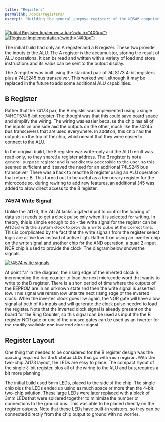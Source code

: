 ```yaml
---
title: "Registers"
permalink: /docs/registers/
excerpt: "Building the general purpose registers of the NQSAP computer"
---
```


[![Initial Register Implementation](../../assets/images/registers-1.jpg "early register build"){:width="400px"}](../../assets/images/registers-1.jpg) [![Register Implementation](../../assets/images/registers-2.jpg "A and B registers"){:width="400px"}](../../assets/images/registers-2.jpg)

The initial build had only an A register and a B register.  These two provide the inputs
to the ALU. The A register is the accumulator, storing the result of ALU operations.  It
can be read and written with a variety of load and store instructions and its value can be
sent to the output display.

The A register was built using the standard pair of 74LS173 4-bit registers plus a 74LS245
bus transceiver.  This worked well, although it may be replaced in the future to add some
additional ALU capabilities.

## B Register

Rather that the 74173 pair, the B register was implemented using a single 74HCT574 8-bit
register. The thought was that this could save board space and simplify the wiring.  The
wiring was easier because the chip has all of the inputs on one side and the outputs on
the other, much like the 74245 bus transceivers that are used everywhere.  In addition,
this chip had the outputs on the top of the chip, which meant that they were easier to
connect to the ALU.

In the original build, the B register was write-only and the ALU result was read-only, so
they shared a register address.  The B register is not a general-purpose register and is
not directly accessible to the user, so this seemed sufficient and it saved the need for
an additional 74LS245 bus transceiver.  There was a hack to read the B register using an
ALU operation that returns B.  This turned out to be useful as a temporary register for
the microcode so, during rewiring to add new features, an additional 245 was added to
allow direct access to the B register.

### 74574 Write Signal

Unlike the 74173, the 74574 lacks a gated input to control the loading of data so it needs
to get a clock pulse only when it is selected for writing.  In theory, this is simple
enough to do - the write signal for the register can be ANDed with the system clock to
provide a write pulse at the correct time.  This is complicated by the fact that the write
signals from the register select logic are active low instead of active high.  Rather than
using an inverter chip on the write signal and another chip for the AND operation, a quad
2-input NOR chip is used to provide the clock.  The diagram below shows the signals.

[![74574 write signals](../../assets/images/74574-write.png "74574 register write signals")](../../assets/images/74574-write.png)

At point "a" in the diagram, the rising edge of the inverted clock is incrementing the
ring counter to load the next microcode word that wants to write to the B register.  There
is a short period of time where the outputs of the EEPROM are in an unknown state and then
the write signal is asserted low. This signal will remain low until the next rising edge
of the inverted clock.  When the inverted clock goes low again, the NOR gate will have a
low signal at both of its inputs and will generate the clock pulse needed to load the
register.  Note that the inverted clock signal is already present on the board for the
Ring Counter, so this signal can be used as input the the B register NOR gate or one of
the unused gates can be used as an inverter for the readily available non-inverted clock
signal.



## Register Layout

One thing that needed to be considered for the B register design was the spacing required
for the 8 status LEDs that go with each register.  With the two-chip 74173 layout, the
LEDs are easy to place. The compact layout of the single 8-bit register, plus all of the
wiring to the ALU and bus, requires a bit more planning.

The initial build used 5mm LEDs, placed to the side of the chip.  The single chip plus the
LEDs ended up using as much space or more than the 4-bit, two-chip solution.  These large
LEDs were later replaced with a block of 3mm LEDs that were soldered together to minimize
the number of connections to the ground bus.  This was able to be placed directly on the
register outputs.  Note that these LEDs have
[built-in resistors](../getting-started/#5v-leds), so they can be connected directly from
the chip output to ground with no worries.
